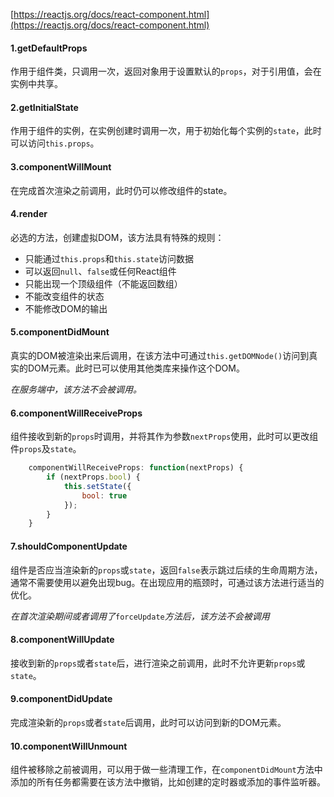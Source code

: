 [https://reactjs.org/docs/react-component.html](https://reactjs.org/docs/react-component.html)

#### 1.getDefaultProps

作用于组件类，只调用一次，返回对象用于设置默认的`props`，对于引用值，会在实例中共享。

#### 2.getInitialState

作用于组件的实例，在实例创建时调用一次，用于初始化每个实例的`state`，此时可以访问`this.props`。

#### 3.componentWillMount

在完成首次渲染之前调用，此时仍可以修改组件的state。

#### 4.render

必选的方法，创建虚拟DOM，该方法具有特殊的规则：

* 只能通过`this.props`和`this.state`访问数据
* 可以返回`null`、`false`或任何React组件
* 只能出现一个顶级组件（不能返回数组）
* 不能改变组件的状态
* 不能修改DOM的输出

#### 5.componentDidMount

真实的DOM被渲染出来后调用，在该方法中可通过`this.getDOMNode()`访问到真实的DOM元素。此时已可以使用其他类库来操作这个DOM。

_在服务端中，该方法不会被调用。_

#### 6.componentWillReceiveProps

组件接收到新的`props`时调用，并将其作为参数`nextProps`使用，此时可以更改组件`props`及`state`。

```js
    componentWillReceiveProps: function(nextProps) {
        if (nextProps.bool) {
            this.setState({
                bool: true
            });
        }
    }
```

#### 7.shouldComponentUpdate

组件是否应当渲染新的`props`或`state`，返回`false`表示跳过后续的生命周期方法，通常不需要使用以避免出现bug。在出现应用的瓶颈时，可通过该方法进行适当的优化。

_在首次渲染期间或者调用了_`forceUpdate`_方法后，该方法不会被调用_

#### 8.componentWillUpdate

接收到新的`props`或者`state`后，进行渲染之前调用，此时不允许更新`props`或`state`。

#### 9.componentDidUpdate

完成渲染新的`props`或者`state`后调用，此时可以访问到新的DOM元素。

#### 10.componentWillUnmount

组件被移除之前被调用，可以用于做一些清理工作，在`componentDidMount`方法中添加的所有任务都需要在该方法中撤销，比如创建的定时器或添加的事件监听器。

